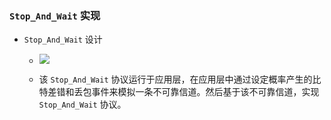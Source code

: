 ### `Stop_And_Wait` 实现

* `Stop_And_Wait` 设计
	* ![](https://github.com/YangXiaoHei/Networking/blob/master/03%20运输层/images/Stop_And_Wait_prog_design.png)

	* 该 `Stop_And_Wait` 协议运行于应用层，在应用层中通过设定概率产生的比特差错和丢包事件来模拟一条不可靠信道。然后基于该不可靠信道，实现 `Stop_And_Wait` 协议。
